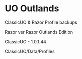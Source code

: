 # UO Outlands

ClassicUO & Razor Profile backups

Razor ver Razor Outlands Edition

ClassicUO - 1.0.1.44

ClassicUO/Data/Profiles